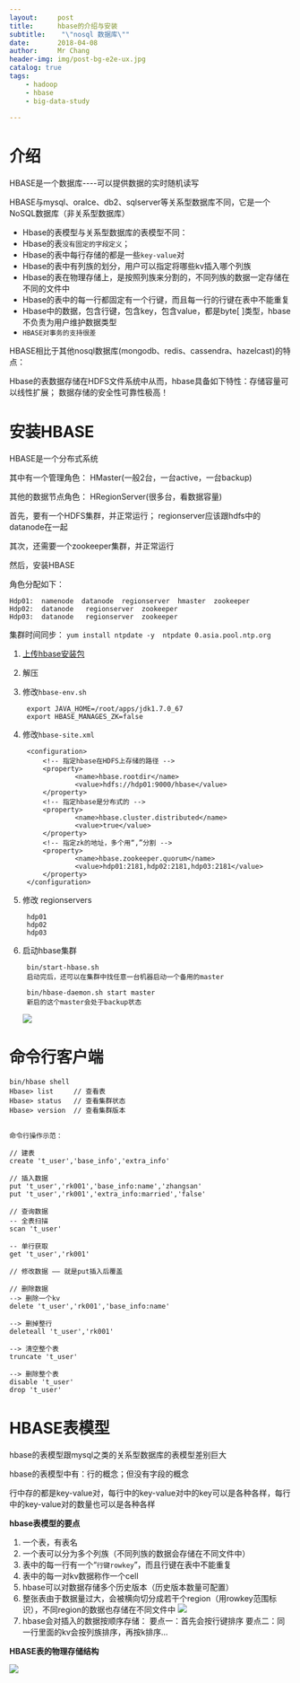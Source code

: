 ```yaml
---
layout:     post
title:     	hbase的介绍与安装
subtitle:    "\"nosql 数据库\""
date:       2018-04-08
author:     Mr Chang
header-img: img/post-bg-e2e-ux.jpg
catalog: true
tags:
    - hadoop
    - hbase
    - big-data-study
    
---
```




# 介绍

HBASE是一个数据库----可以提供数据的实时随机读写

HBASE与mysql、oralce、db2、sqlserver等关系型数据库不同，它是一个NoSQL数据库（非关系型数据库）

* Hbase的表模型与关系型数据库的表模型不同：
* Hbase的表`没有固定的字段定义`；
* Hbase的表中每行存储的都是一些`key-value`对
* Hbase的表中有列族的划分，用户可以指定将哪些kv插入哪个列族
* Hbase的表在物理存储上，是按照列族来分割的，不同列族的数据一定存储在不同的文件中
* Hbase的表中的每一行都固定有一个行键，而且每一行的行键在表中不能重复
* Hbase中的数据，包含行键，包含key，包含value，都是byte[ ]类型，hbase不负责为用户维护数据类型
* `HBASE对事务的支持很差`


HBASE相比于其他nosql数据库(mongodb、redis、cassendra、hazelcast)的特点：

Hbase的表数据存储在HDFS文件系统中从而，hbase具备如下特性：存储容量可以线性扩展； 数据存储的安全性可靠性极高！



# 安装HBASE


HBASE是一个分布式系统

其中有一个管理角色：  HMaster(一般2台，一台active，一台backup)

其他的数据节点角色：  HRegionServer(很多台，看数据容量)

首先，要有一个HDFS集群，并正常运行； regionserver应该跟hdfs中的datanode在一起

其次，还需要一个zookeeper集群，并正常运行

然后，安装HBASE

角色分配如下：

	Hdp01:  namenode  datanode  regionserver  hmaster  zookeeper
	Hdp02:  datanode   regionserver  zookeeper
	Hdp03:  datanode   regionserver  zookeeper

集群时间同步：
`yum install ntpdate -y 
ntpdate 0.asia.pool.ntp.org `


1. [上传hbase安装包](http://www.apache.org/dyn/closer.lua/hbase/)
2. 解压
3. 修改`hbase-env.sh`
 
		export JAVA_HOME=/root/apps/jdk1.7.0_67
		export HBASE_MANAGES_ZK=false
	
4. 修改`hbase-site.xml`

		<configuration>
			<!-- 指定hbase在HDFS上存储的路径 -->
	        <property>
	                <name>hbase.rootdir</name>
	                <value>hdfs://hdp01:9000/hbase</value>
	        </property>
			<!-- 指定hbase是分布式的 -->
	        <property>
	                <name>hbase.cluster.distributed</name>
	                <value>true</value>
	        </property>
			<!-- 指定zk的地址，多个用“,”分割 -->
	        <property>
	                <name>hbase.zookeeper.quorum</name>
	                <value>hdp01:2181,hdp02:2181,hdp03:2181</value>
	        </property>
		</configuration>
		
5. 修改 regionservers
	
		hdp01
		hdp02
		hdp03
		
6. 启动hbase集群

		bin/start-hbase.sh
		启动完后，还可以在集群中找任意一台机器启动一个备用的master
		
		bin/hbase-daemon.sh start master
		新启的这个master会处于backup状态
		
	![](http://cdn-blog.jetbrains.org.cn/18-4-8/17395107.jpg)
		
# 命令行客户端

	bin/hbase shell
	Hbase> list     // 查看表
	Hbase> status   // 查看集群状态
	Hbase> version  // 查看集群版本
		
		
	命令行操作示范：
		
	// 建表
	create 't_user','base_info','extra_info'
	
	// 插入数据
	put 't_user','rk001','base_info:name','zhangsan'
	put 't_user','rk001','extra_info:married','false'
	
	// 查询数据
	-- 全表扫描
	scan 't_user'
	
	-- 单行获取
	get 't_user','rk001'
	
	// 修改数据 —— 就是put插入后覆盖
	
	// 删除数据
	--> 删除一个kv
	delete 't_user','rk001','base_info:name'
	
	--> 删掉整行
	deleteall 't_user','rk001'
	
	--> 清空整个表
	truncate 't_user'
	
	--> 删除整个表
	disable 't_user'
	drop 't_user'

# HBASE表模型

hbase的表模型跟mysql之类的关系型数据库的表模型差别巨大

hbase的表模型中有：行的概念；但没有字段的概念

行中存的都是key-value对，每行中的key-value对中的key可以是各种各样，每行中的key-value对的数量也可以是各种各样


**hbase表模型的要点**


1. 一个表，有表名
2. 一个表可以分为多个列族（不同列族的数据会存储在不同文件中）
3. 表中的每一行有一个“`行键rowkey`”，而且行键在表中不能重复
4. 表中的每一对kv数据称作一个cell
5. hbase可以对数据存储多个历史版本（历史版本数量可配置）
6. 整张表由于数据量过大，会被横向切分成若干个region（用rowkey范围标识），不同region的数据也存储在不同文件中
	![](http://cdn-blog.jetbrains.org.cn/18-4-8/36091052.jpg)
7. hbase会对插入的数据按顺序存储：
要点一：首先会按行键排序
要点二：同一行里面的kv会按列族排序，再按k排序...


**HBASE表的物理存储结构**

![](http://cdn-blog.jetbrains.org.cn/18-4-8/81408117.jpg)






